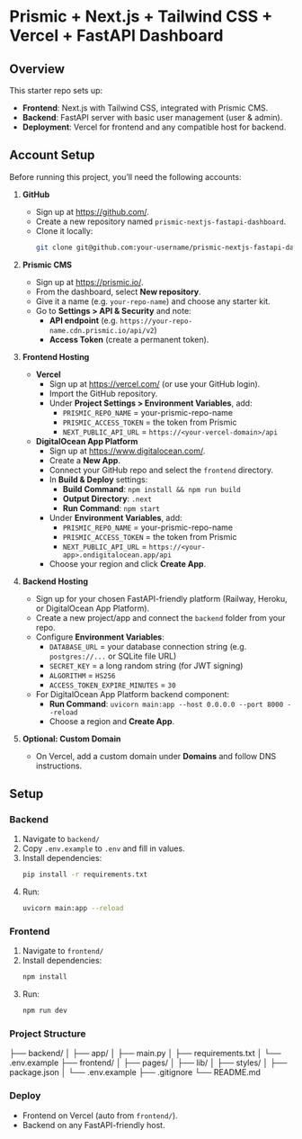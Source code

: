 # Prismic + Next.js + Tailwind CSS + Vercel + FastAPI Dashboard

## Overview

This starter repo sets up:
- **Frontend**: Next.js with Tailwind CSS, integrated with Prismic CMS.
- **Backend**: FastAPI server with basic user management (user & admin).
- **Deployment**: Vercel for frontend and any compatible host for backend.

## Account Setup

Before running this project, you’ll need the following accounts:

1. **GitHub**
   - Sign up at https://github.com/.
   - Create a new repository named `prismic-nextjs-fastapi-dashboard`.
   - Clone it locally:
     ```bash
     git clone git@github.com:your-username/prismic-nextjs-fastapi-dashboard.git
     ```

2. **Prismic CMS**
   - Sign up at https://prismic.io/.
   - From the dashboard, select **New repository**.
   - Give it a name (e.g. `your-repo-name`) and choose any starter kit.
   - Go to **Settings > API & Security** and note:
     - **API endpoint** (e.g. `https://your-repo-name.cdn.prismic.io/api/v2`)
     - **Access Token** (create a permanent token).

3. **Frontend Hosting**
   - **Vercel**
     - Sign up at https://vercel.com/ (or use your GitHub login).
     - Import the GitHub repository.
     - Under **Project Settings > Environment Variables**, add:
       - `PRISMIC_REPO_NAME` = your-prismic-repo-name
       - `PRISMIC_ACCESS_TOKEN` = the token from Prismic
       - `NEXT_PUBLIC_API_URL` = `https://<your-vercel-domain>/api`
   - **DigitalOcean App Platform**
     - Sign up at https://www.digitalocean.com/.
     - Create a **New App**.
     - Connect your GitHub repo and select the `frontend` directory.
     - In **Build & Deploy** settings:
       - **Build Command**: `npm install && npm run build`
       - **Output Directory**: `.next`
       - **Run Command**: `npm start`
     - Under **Environment Variables**, add:
       - `PRISMIC_REPO_NAME` = your-prismic-repo-name
       - `PRISMIC_ACCESS_TOKEN` = the token from Prismic
       - `NEXT_PUBLIC_API_URL` = `https://<your-app>.ondigitalocean.app/api`
     - Choose your region and click **Create App**.

4. **Backend Hosting**
   - Sign up for your chosen FastAPI-friendly platform (Railway, Heroku, or DigitalOcean App Platform).
   - Create a new project/app and connect the `backend` folder from your repo.
   - Configure **Environment Variables**:
     - `DATABASE_URL` = your database connection string (e.g. `postgres://...` or SQLite file URL)
     - `SECRET_KEY` = a long random string (for JWT signing)
     - `ALGORITHM` = `HS256`
     - `ACCESS_TOKEN_EXPIRE_MINUTES` = `30`
   - For DigitalOcean App Platform backend component:
     - **Run Command**: `uvicorn main:app --host 0.0.0.0 --port 8000 --reload`
     - Choose a region and **Create App**.

5. **Optional: Custom Domain**
   - On Vercel, add a custom domain under **Domains** and follow DNS instructions.


## Setup

### Backend

1. Navigate to `backend/`
2. Copy `.env.example` to `.env` and fill in values.
3. Install dependencies:
   ```bash
   pip install -r requirements.txt
   ```
4. Run:
   ```bash
   uvicorn main:app --reload
   ```

### Frontend

1. Navigate to `frontend/`
2. Install dependencies:
   ```bash
   npm install
   ```
3. Run:
   ```bash
   npm run dev
   ```

### Project Structure

├── backend/
│   ├── app/
│   ├── main.py
│   ├── requirements.txt
│   └── .env.example
├── frontend/
│   ├── pages/
│   ├── lib/
│   ├── styles/
│   ├── package.json
│   └── .env.example
├── .gitignore
└── README.md

### Deploy

- Frontend on Vercel (auto from `frontend/`).
- Backend on any FastAPI-friendly host.
